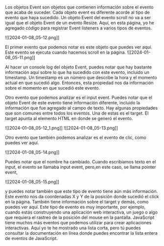  Los objetos Event son objetos que contienen información sobre el evento que acaba de suceder. Cada objeto event es diferente acorde al tipo de evento que haya sucedido. Un objeto Event del evento scroll no va a ser igual que el objeto Event de un evento Resize. Aquí, en esta página, yo he agregado código para registrar Event listeners a varios tipos de eventos. 
 
 ![[2024-01-08_05-12.png]]
 
 El primer evento que podemos notar es este objeto que puedes ver aquí. Este evento se ejecuta cuando hacemos scroll en la página.
 ![[2024-01-08_05-11.png]]

  
  Al hacer un console log del objeto Event, puedes notar que hay bastante información aquí sobre lo que ha sucedido con este evento, incluido un timestamp. Un timestamp es un número que describe la hora y el momento actual en que sucedió algo. Entonces, esta propiedad nos da información sobre el momento en que sucedió este evento. 
  
  
  
  
Otro evento que podemos analizar es el input event. Puedes notar que el objeto Event de este evento tiene información diferente, incluido la información que fue agregado al campo de texto. Hay algunas propiedades que son comunes entre todos los eventos. Una de estas es el target. El target apunta al elemento HTML en donde se generó el evento. 
  
  ![[2024-01-08_05-12_1.png]]
  ![[2024-01-08_05-13.png]]

  
  Otro evento que también podemos analizar es el evento de clic, como puedes ver aquí. 
  
  ![[2024-01-08_05-14.png]]
  
  
  Puedes notar que el nombre ha cambiado. Cuando escribíamos texto en el input, el evento se llamaba input event, pero,en este caso, se llama pointer event, 
  
  
  
  ![[2024-01-08_05-15.png]]
  
  
  y puedes notar también que este tipo de evento tiene aún más información. Este evento nos da coordenadas X y Y de la posición donde sucedió el click en la página. También tiene información sobre el target y demás, como puedes ver aquí. Este tipo de evento es muy importante, por ejemplo, cuando estás construyendo una aplicación web interactiva, un juego o algo que requiera el rastreo de la posición del mouse en la pantalla. JavaScript tiene muchos más eventos que podemos utilizar para crear aplicaciones interactivas. Aquí yo te he mostrado una lista corta, pero tú puedes consultar la documentación en línea donde puedes encontrar la lista entera de eventos de JavaScript. 